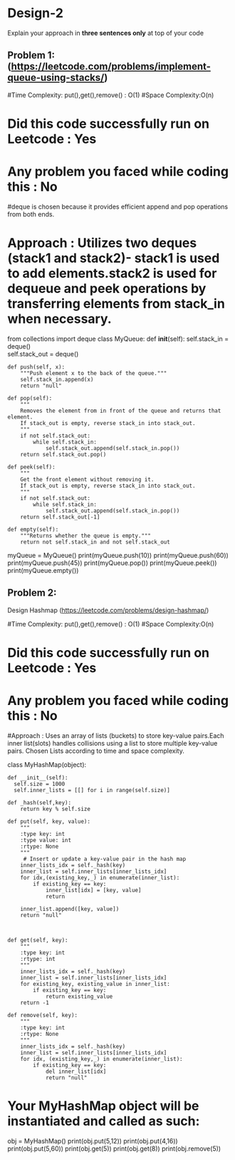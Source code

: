 # Design-2

Explain your approach in **three sentences only** at top of your code


## Problem 1: (https://leetcode.com/problems/implement-queue-using-stacks/)

#Time Complexity: put(),get(),remove() : O(1)
#Space Complexity:O(n)
# Did this code successfully run on Leetcode : Yes
# Any problem you faced while coding this : No

#deque is chosen because it provides efficient append and pop operations from both ends.
# Approach : Utilizes two deques (stack1 and stack2)- stack1 is used to add elements.stack2 is used for dequeue and peek operations by transferring elements from stack_in when necessary.

from collections import deque
class MyQueue:
    def __init__(self):
        self.stack_in = deque()   
        self.stack_out = deque()

    def push(self, x):
        """Push element x to the back of the queue."""
        self.stack_in.append(x)
        return "null"

    def pop(self):
        """
        Removes the element from in front of the queue and returns that element.
        If stack_out is empty, reverse stack_in into stack_out.
        """
        if not self.stack_out:
            while self.stack_in:
                self.stack_out.append(self.stack_in.pop())
        return self.stack_out.pop()

    def peek(self):
        """
        Get the front element without removing it.
        If stack_out is empty, reverse stack_in into stack_out.
        """
        if not self.stack_out:
            while self.stack_in:
                self.stack_out.append(self.stack_in.pop())
        return self.stack_out[-1]

    def empty(self):
        """Returns whether the queue is empty."""
        return not self.stack_in and not self.stack_out

myQueue = MyQueue()
print(myQueue.push(10))
print(myQueue.push(60))
print(myQueue.push(45))
print(myQueue.pop())
print(myQueue.peek())    
print(myQueue.empty())

## Problem 2:
Design Hashmap (https://leetcode.com/problems/design-hashmap/)

#Time Complexity: put(),get(),remove() : O(1)
#Space Complexity:O(n)
# Did this code successfully run on Leetcode : Yes
# Any problem you faced while coding this : No

#Approach : Uses an array of lists (buckets) to store key-value pairs.Each inner list(slots) handles collisions using a list to store multiple key-value pairs. Chosen Lists according to time and space complexity.

class MyHashMap(object):

    def __init__(self):
      self.size = 1000
      self.inner_lists = [[] for i in range(self.size)]

    def _hash(self,key):
        return key % self.size 

    def put(self, key, value):
        """
        :type key: int
        :type value: int
        :rtype: None
        """
         # Insert or update a key-value pair in the hash map
        inner_lists_idx = self._hash(key)
        inner_list = self.inner_lists[inner_lists_idx]
        for idx,(existing_key,_) in enumerate(inner_list):
            if existing_key == key:
                inner_list[idx] = [key, value]
                return
    
        inner_list.append([key, value])
        return "null"
        
        

    def get(self, key):
        """
        :type key: int
        :rtype: int
        """
        inner_lists_idx = self._hash(key)
        inner_list = self.inner_lists[inner_lists_idx]
        for existing_key, existing_value in inner_list:
            if existing_key == key:
                return existing_value
        return -1

    def remove(self, key):
        """
        :type key: int
        :rtype: None
        """
        inner_lists_idx = self._hash(key)
        inner_list = self.inner_lists[inner_lists_idx]
        for idx, (existing_key,_) in enumerate(inner_list):
            if existing_key == key:
                del inner_list[idx]
                return "null"


# Your MyHashMap object will be instantiated and called as such:
obj = MyHashMap()
print(obj.put(5,12))
print(obj.put(4,16))
print(obj.put(5,60))
print(obj.get(5))
print(obj.get(8))
print(obj.remove(5))



